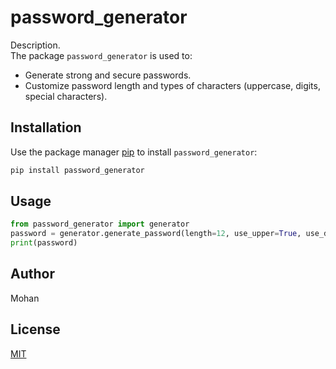 # password_generator

Description.  
The package `password_generator` is used to:
- Generate strong and secure passwords.
- Customize password length and types of characters (uppercase, digits, special characters).

## Installation

Use the package manager [pip](https://pip.pypa.io/en/stable/) to install `password_generator`:

```bash
pip install password_generator
```

## Usage

```python
from password_generator import generator
password = generator.generate_password(length=12, use_upper=True, use_digits=True, use_special=True)
print(password)
```

## Author
Mohan

## License
[MIT](https://choosealicense.com/licenses/mit/)
